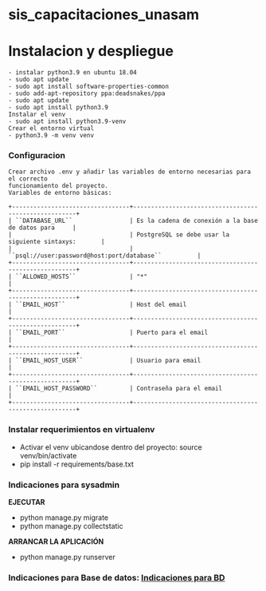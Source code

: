 # sis_capacitaciones_unasam

# Instalacion y despliegue
    - instalar python3.9 en ubuntu 18.04
    - sudo apt update
    - sudo apt install software-properties-common
    - sudo add-apt-repository ppa:deadsnakes/ppa
    - sudo apt update 
    - sudo apt install python3.9
    Instalar el venv
    - sudo apt install python3.9-venv
    Crear el entorno virtual
    - python3.9 -m venv venv
### Configuracion
    Crear archivo .env y añadir las variables de entorno necesarias para el correcto 
    funcionamiento del proyecto. 
    Variables de entorno básicas:

    +---------------------------------+------------------------------------------------------+
    | ``DATABASE_URL``                | Es la cadena de conexión a la base de datos para     |
    |                                 | PostgreSQL se debe usar la siguiente sintaxys:       |
    |                                 | ``psql://user:password@host:port/database``          |
    +---------------------------------+------------------------------------------------------+
    | ``ALLOWED_HOSTS``               | "*"                                                  |
    +---------------------------------+------------------------------------------------------+
    | ``EMAIL_HOST``                  | Host del email                                       |
    +---------------------------------+------------------------------------------------------+
    | ``EMAIL_PORT``                  | Puerto para el email                                 |
    +---------------------------------+------------------------------------------------------+
    | ``EMAIL_HOST_USER``             | Usuario para email                                   |
    +---------------------------------+------------------------------------------------------+
    | ``EMAIL_HOST_PASSWORD``         | Contraseña para el email                             |
    +---------------------------------+------------------------------------------------------+

### Instalar requerimientos en virtualenv
- Activar el venv ubicandose dentro del proyecto: source venv/bin/activate 
- pip install -r requirements/base.txt

### Indicaciones para sysadmin

**EJECUTAR**
- python manage.py migrate
- python manage.py collectstatic

**ARRANCAR LA APLICACIÓN**
- python manage.py runserver

### Indicaciones para Base de datos: [Indicaciones para BD](sql/readme.md)